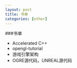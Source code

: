 ```yaml
---
layout: post
title: 书单
categories: [other]
---
```


###书单
- Accelerated C++ 
- opengl-tutorial
- 游戏引擎架构
- OGRE源代码，UNREAL源代码
